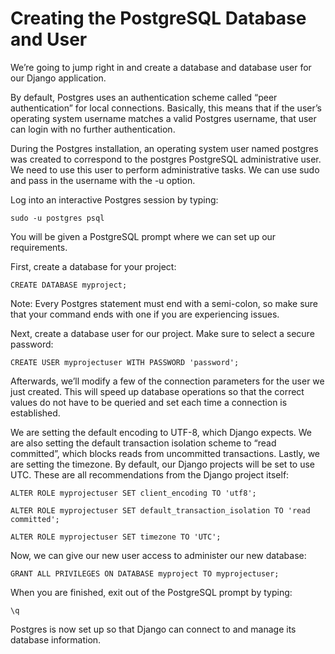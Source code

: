 # Creating the PostgreSQL Database and User

We’re going to jump right in and create a database and database user for our Django application.

By default, Postgres uses an authentication scheme called “peer authentication” for local connections. Basically, this means that if the user’s operating system username matches a valid Postgres username, that user can login with no further authentication.

During the Postgres installation, an operating system user named postgres was created to correspond to the postgres PostgreSQL administrative user. We need to use this user to perform administrative tasks. We can use sudo and pass in the username with the -u option.

Log into an interactive Postgres session by typing:
```
sudo -u postgres psql
```
You will be given a PostgreSQL prompt where we can set up our requirements.

First, create a database for your project:
```
CREATE DATABASE myproject;
```
Note: Every Postgres statement must end with a semi-colon, so make sure that your command ends with one if you are experiencing issues.

Next, create a database user for our project. Make sure to select a secure password:
```
CREATE USER myprojectuser WITH PASSWORD 'password';
```
Afterwards, we’ll modify a few of the connection parameters for the user we just created. This will speed up database operations so that the correct values do not have to be queried and set each time a connection is established.

We are setting the default encoding to UTF-8, which Django expects. We are also setting the default transaction isolation scheme to “read committed”, which blocks reads from uncommitted transactions. Lastly, we are setting the timezone. By default, our Django projects will be set to use UTC. These are all recommendations from the Django project itself:
```
ALTER ROLE myprojectuser SET client_encoding TO 'utf8';
```
```
ALTER ROLE myprojectuser SET default_transaction_isolation TO 'read committed';
```
```
ALTER ROLE myprojectuser SET timezone TO 'UTC';
```
Now, we can give our new user access to administer our new database:
```
GRANT ALL PRIVILEGES ON DATABASE myproject TO myprojectuser;
```
When you are finished, exit out of the PostgreSQL prompt by typing:
```
\q
```
Postgres is now set up so that Django can connect to and manage its database information.

